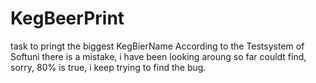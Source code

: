 # KegBeerPrint
task to pringt the biggest KegBierName
According to the Testsystem of Softuni there is a mistake, 
i have been looking aroung so far couldt find, sorry, 
80% is true, i keep trying to find the bug.


